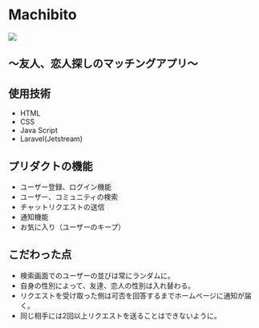 # Machibito

<img src="public/image/machibitologo.png">

## 〜友人、恋人探しのマッチングアプリ〜

## 使用技術
- HTML
- CSS
- Java Script
- Laravel(Jetstream)

## プリダクトの機能
- ユーザー登録、ログイン機能
- ユーザー、コミュニティの検索
- チャットリクエストの送信
- 通知機能
- お気に入り（ユーザーのキープ）

## こだわった点
- 検索画面でのユーザーの並びは常にランダムに。
- 自身の性別によって、友達、恋人の性別は入れ替わる。
- リクエストを受け取った側は可否を回答するまでホームページに通知が届く。
- 同じ相手には2回以上リクエストを送ることはできないように。
